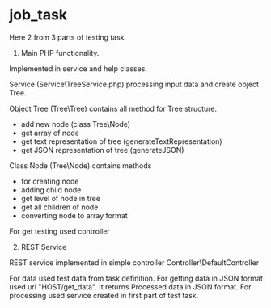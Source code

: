 job_task
========

Here 2 from 3 parts of testing task. 

1. Main PHP functionality. 

Implemented in service and help classes. 

Service (Service\TreeService.php) processing input data and create object Tree. 

Object Tree (Tree\Tree) contains all method for Tree structure. 
- add new node (class Tree\Node)
- get array of node
- get text representation of tree (generateTextRepresentation)
- get JSON representation of tree (generateJSON)

Class Node (Tree\Node) contains methods
- for creating node
- adding child node 
- get level of node in tree
- get all children of node
- converting node to array format 

For get testing used controller

2. REST Service

REST service implemented in simple controller Controller\DefaultController

For data used test data from task definition. For getting data in JSON format used uri "HOST/get_data". It returns Processed data in JSON format. For processing used service created in first part of test task. 



